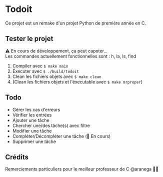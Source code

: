 # Todoit

Ce projet est un remake d'un projet Python de première année en C.  

## Tester le projet

⚠️ En cours de développement, ça peut capoter...  
Les commandes actuellement fonctionnelles sont : h, la, ls, find  

1. Compiler avec `$ make main`
2. Éxecuter avec `$ ./build/todoit`
3. Clean les fichiers objets avec `$ make clean`
4. (Clean les fichiers objets et l'éxecutable avec `$ make mrproper`)

## Todo

* Gérer les cas d'erreurs
* Vérifier les entrées
* Ajouter une tâche
* Chercher une/des tâche(s) avec filtre
* Modifier une tâche
* Compléter/Décompléter une tâche (🚧 En cours)
* Supprimer une tâche

## Crédits

Remerciements particuliers pour le meilleur professeur de C @aranega 🧞‍♂️
